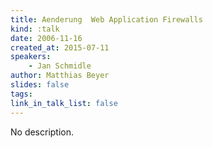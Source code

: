 ```yaml
---
title: Aenderung  Web Application Firewalls
kind: :talk
date: 2006-11-16
created_at: 2015-07-11
speakers:
    - Jan Schmidle
author: Matthias Beyer
slides: false
tags:
link_in_talk_list: false
---
```


No description.
